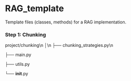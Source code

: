 # RAG_template
Template files (classes, methods) for a RAG implementation.

### Step 1: Chunking
project/chunking\n
│\n
├── chunking_strategies.py\n

├── main.py

├── utils.py

└── __init__.py

